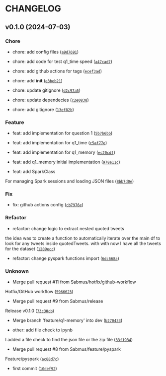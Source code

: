 # CHANGELOG

## v0.1.0 (2024-07-03)

### Chore

* chore: add config files ([`a9d7691`](https://github.com/Sabmus/latam-de-challenge/commit/a9d76913ac0ed0a0fc9714c6ff3078cfbee9da0e))

* chore: add code for test q1_time speed ([`a47cad7`](https://github.com/Sabmus/latam-de-challenge/commit/a47cad75f1df6d847cc24d947fe2f95118866f3b))

* chore: add github actions for tags ([`ecef3ad`](https://github.com/Sabmus/latam-de-challenge/commit/ecef3ad0e76a137444cea3400b34d55e2c9ec5c3))

* chore: add __init__ ([`e3beb21`](https://github.com/Sabmus/latam-de-challenge/commit/e3beb21e5354aca56b6683ccbc03262a47860edf))

* chore: update gitignore ([`d2c97a5`](https://github.com/Sabmus/latam-de-challenge/commit/d2c97a5963cb471cff3dc3d03670805b8dd1e886))

* chore: update dependecies ([`c2e0838`](https://github.com/Sabmus/latam-de-challenge/commit/c2e083885669c819cef390296157380f60528009))

* chore: add gitignore ([`13ef82b`](https://github.com/Sabmus/latam-de-challenge/commit/13ef82b5e8cb7350a0105036a0ef84eadd23553e))

### Feature

* feat: add implementation for question 1 ([`5b7b6bb`](https://github.com/Sabmus/latam-de-challenge/commit/5b7b6bb8d58a3786f9ecef0d021cdb7cee8eafd9))

* feat: add implementation for q1_time ([`c5af77e`](https://github.com/Sabmus/latam-de-challenge/commit/c5af77edcb6613b5c1c3b898552985a898823ea3))

* feat: add implementation for q1_memory ([`ec20cdf`](https://github.com/Sabmus/latam-de-challenge/commit/ec20cdfd45dcf3564669dbb3defb816dc99aec2d))

* feat: add q1_memory initial implementation ([`978e11c`](https://github.com/Sabmus/latam-de-challenge/commit/978e11c190dd9f8203527ea1dea950bdf2a0eebd))

* feat: add SparkClass

For managing Spark sessions and loading JSON files ([`8bb7d0e`](https://github.com/Sabmus/latam-de-challenge/commit/8bb7d0ef889533f0def6b0e93306424eb42b433e))

### Fix

* fix: github actions config ([`cb7976e`](https://github.com/Sabmus/latam-de-challenge/commit/cb7976e8f619842ee7b9f425742abff59bab3485))

### Refactor

* refactor: change logic to extract nested quoted tweets

the idea was to create a function to automatically iterate over the main df to look for any tweets inside quotedTweets. with with now I have all the tweets for the dataset ([`1209ecc`](https://github.com/Sabmus/latam-de-challenge/commit/1209ecc77dabf10806f610553e77b9e78a1558ae))

* refactor: change pyspark functions import ([`6dc668a`](https://github.com/Sabmus/latam-de-challenge/commit/6dc668a462371a6544d700831c07880e4c7baa63))

### Unknown

* Merge pull request #11 from Sabmus/hotfix/github-workflow

Hotfix/GitHub workflow ([`5966623`](https://github.com/Sabmus/latam-de-challenge/commit/5966623af9d5c2443189a3c83ecc28de4f946a97))

* Merge pull request #9 from Sabmus/release

Release v0.1.0 ([`73c30cb`](https://github.com/Sabmus/latam-de-challenge/commit/73c30cb3fa419525c6a9f63f29fce56eee55e695))

* Merge branch &#39;feature/q1-memory&#39; into dev ([`b270433`](https://github.com/Sabmus/latam-de-challenge/commit/b27043391ea50be1d6ed5d4f3b491a62934d742f))

* other: add file check to ipynb

I added a file check to find the json file or the zip file ([`33f1934`](https://github.com/Sabmus/latam-de-challenge/commit/33f193496b31ba81feefda8f3a71a8babc26d7fe))

* Merge pull request #8 from Sabmus/feature/pyspark

Feature/pyspark ([`ac88d7c`](https://github.com/Sabmus/latam-de-challenge/commit/ac88d7c8e9a73280d21980cd893284dbeea085ee))

* first commit ([`10def92`](https://github.com/Sabmus/latam-de-challenge/commit/10def928f9dc6c7cfc8d610063cbd0ee7f2dad7e))
